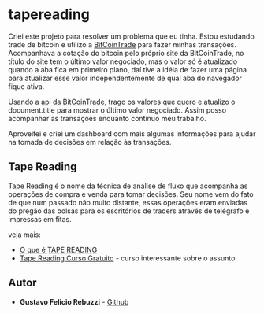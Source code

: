# tapereading

Criei este projeto para resolver um problema que eu tinha. Estou estudando trade de bitcoin e utilizo a [BitCoinTrade](https://www.bitcointrade.com.br/) para fazer minhas transações. Acompanhava a cotação do bitcoin pelo próprio site da BitCoinTrade, no título do site tem o último valor negociado, mas o valor só é atualizado quando a aba fica em primeiro plano, daí tive a idéia de fazer uma página para atualizar esse valor independentemente de qual aba do navegador fique ativa.

Usando a [api da BitCoinTrade](https://apidocs.bitcointrade.com.br/), trago os valores que quero e atualizo o document.title para mostrar o último valor negociado. Assim posso acompanhar as transações enquanto continuo meu trabalho.

Aproveitei e criei um dashboard com mais algumas informações para ajudar na tomada de decisões em relação às transações.

## Tape Reading

Tape Reading é o nome da técnica de análise de fluxo que acompanha as operações de compra e venda para tomar decisões. Seu nome vem do fato de que num passado não muito distante, essas operações eram enviadas do pregão das bolsas para os escritórios de traders através de telégrafo e impressas em fitas.

veja mais:
* [O que é TAPE READING](https://www.daytraderpro.com.br/blog/o-que-e-tape-reading/)
* [Tape Reading Curso Gratuito](https://portaldotrader.com.br/aprenda/tape-reading-curso-gratuito/) - curso interessante sobre o assunto

## Autor

* **Gustavo Felicio Rebuzzi** - [Github](https://github.com/gustavofr)
